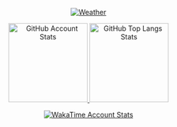 <p align="center">
   <a href="https://github.com/Andcool-Systems/weather-widget-api">
   <img 
      src="https://weather.wavycat.ru/api?place=andcool&timezone=gmt3&language=ru"
      alt="Weather"
      /img>
   </a>
</p>

<p align="center">
   <a href="#">
   <img 
      src="https://github-readme-stats.vercel.app/api?username=Andcool-Systems&show_icons=true&border_color=30363d&bg_color=0d1117&text_color=eef2ff&title_color=818cf8&count_private=true&border_radius=4" 
      alt="GitHub Account Stats"
      height="160"
      /img>
   </a>
   <a href="#">
   <img 
      src="https://github-readme-stats.vercel.app/api/top-langs/?username=Andcool-Systems&layout=compact&border_color=30363d&bg_color=0d1117&text_color=eef2ff&title_color=818cf8&border_radius=4&count_private=true"
      alt="GitHub Top Langs Stats"
      height="160"
      /img>
   </a>
</p>
<p align="center">
   <a href="https://wakatime.com/@AndcoolSystems">
   <img 
      src="https://github-readme-stats.vercel.app/api/wakatime?username=AndcoolSystems&theme=codeSTACKr" 
      alt="WakaTime Account Stats"
      /img>
   </a>
</p>

